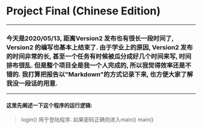 # Project Final (Chinese Edition)

***
### 今天是2020/05/13, 距离Version2 发布也有很长一段时间了, Version2 的编写也基本上结束了. 由于学业上的原因, Version2 发布的时间非常的长, 甚至一个任务有时候被瓜分成好几个时间来写, 时间排布很乱. 但是整个项目全是我一个人完成的, 所以我觉得效率还是不错的. 我打算把报告以"Markdown"的方式记录下来, 也方便大家了解我没一段话的用意.
***

#### 这里先阐述一下这个程序的运行逻辑:
> login() 用于登陆程序. 如果密码正确则进入main()
> main()

